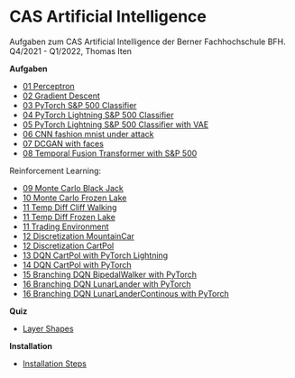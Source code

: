 # CAS Artificial Intelligence

Aufgaben zum CAS Artificial Intelligence der Berner Fachhochschule BFH.<br />
Q4/2021 - Q1/2022, Thomas Iten

**Aufgaben**
- [01 Perceptron](src/01_perceptron.py)
- [02 Gradient Descent](src/02_gradient_descent.ipynb)
- [03 PyTorch S&P 500 Classifier](src/03_pytorch_sp500_binary.ipynb)
- [04 PyTorch Lightning S&P 500 Classifier](src/04_pytorch_lightning_sp500_classifier/04_pytorch_lightning_sp500_classifier.ipynb)
- [05 PyTorch Lightning S&P 500 Classifier with VAE](src/05_vae/05_pytorch_lightning_sp500_classifier_with_vae.ipynb)
- [06 CNN fashion mnist under attack](src/06_cnn/06_cnn_fashion_mnist.ipynb)
- [07 DCGAN with faces](src/07_gan/07_dcgan_faces.ipynb)
- [08 Temporal Fusion Transformer with S&P 500](src/08_tft/08_pytorch_tft_sp500.ipynb)

Reinforcement Learning:
- [09 Monte Carlo Black Jack](src/09_drl_mc/09_1_drl_monte_carlo.ipynb)
- [10 Monte Carlo Frozen Lake](src/10_drl_mc_fl/10_drl_frozen_lake.ipynb)
- [11 Temp Diff Cliff Walking](src/11_drl_sarsa/11_1_temp_diff_cliff_walking.ipynb)
- [11 Temp Diff Frozen Lake](src/11_drl_sarsa/11_2_temp_diff_frozen_lake.ipynb)
- [11 Trading Environment](src/11_trading_env/11_trading_env.ipynb)
- [12 Discretization MountainCar](src/12_discretization/12_discretization_mountain_car.ipynb)
- [12 Discretization CartPol](src/12_discretization/12_discretization_cartpol.ipynb)
- [13 DQN CartPol with PyTorch Lightning](src/13_dqn_simple/dqn_cartpole.ipynb)
- [14 DQN CartPol with PyTorch](src/14_dqn/cartPoleDqnPyTorch.py)
- [15 Branching DQN BipedalWalker with PyTorch](src/15_dqn_branching/all_in_one_branching_dqn.py)
- [16 Branching DQN LunarLander with PyTorch](src/16_dqn_branching/branching_dqn_lunar_lander.py)
- [16 Branching DQN LunarLanderContinous with PyTorch](src/16_dqn_branching/branching_dqn_lunar_lander_continous.py)

**Quiz**
- [Layer Shapes](quiz/02_Layer_Shapes.png)

**Installation**
- [Installation Steps](doc/Installation.md)